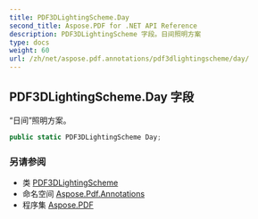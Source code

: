 ```yaml
---
title: PDF3DLightingScheme.Day
second_title: Aspose.PDF for .NET API Reference
description: PDF3DLightingScheme 字段。日间照明方案
type: docs
weight: 60
url: /zh/net/aspose.pdf.annotations/pdf3dlightingscheme/day/
---
```

## PDF3DLightingScheme.Day 字段

“日间”照明方案。

```csharp
public static PDF3DLightingScheme Day;
```

### 另请参阅

* 类 [PDF3DLightingScheme](../)
* 命名空间 [Aspose.Pdf.Annotations](../../../aspose.pdf.annotations/)
* 程序集 [Aspose.PDF](../../../)